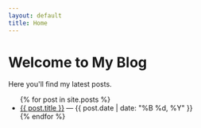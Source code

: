 ```yaml
---
layout: default
title: Home
---
```


# Welcome to My Blog

Here you'll find my latest posts.

<ul>
  {% for post in site.posts %}
    <li>
      <a href="{{ post.url }}">{{ post.title }}</a> — {{ post.date | date: "%B %d, %Y" }}
    </li>
  {% endfor %}
</ul>
